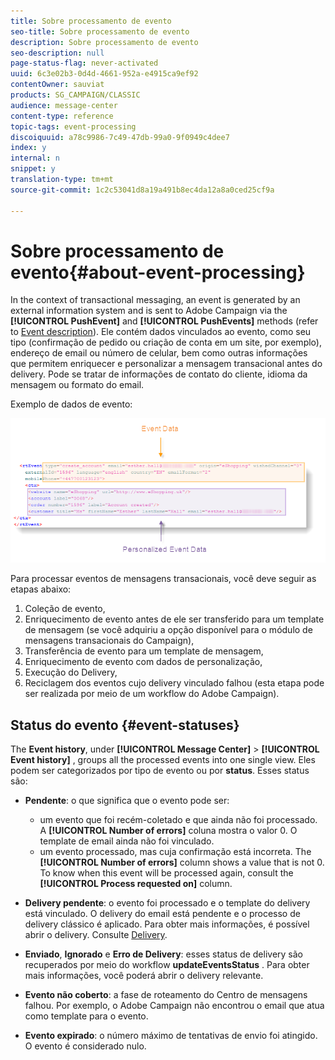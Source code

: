 ```yaml
---
title: Sobre processamento de evento
seo-title: Sobre processamento de evento
description: Sobre processamento de evento
seo-description: null
page-status-flag: never-activated
uuid: 6c3e02b3-0d4d-4661-952a-e4915ca9ef92
contentOwner: sauviat
products: SG_CAMPAIGN/CLASSIC
audience: message-center
content-type: reference
topic-tags: event-processing
discoiquuid: a78c9986-7c49-47db-99a0-9f0949c4dee7
index: y
internal: n
snippet: y
translation-type: tm+mt
source-git-commit: 1c2c53041d8a19a491b8ec4da12a8a0ced25cf9a

---
```



# Sobre processamento de evento{#about-event-processing}

In the context of transactional messaging, an event is generated by an external information system and is sent to Adobe Campaign via the **[!UICONTROL PushEvent]** and **[!UICONTROL PushEvents]** methods (refer to [Event description](../../message-center/using/event-description.md)). Ele contém dados vinculados ao evento, como seu tipo (confirmação de pedido ou criação de conta em um site, por exemplo), endereço de email ou número de celular, bem como outras informações que permitem enriquecer e personalizar a mensagem transacional antes do delivery. Pode se tratar de informações de contato do cliente, idioma da mensagem ou formato do email.

Exemplo de dados de evento:

![](assets/messagecenter_events_request_001.png)

Para processar eventos de mensagens transacionais, você deve seguir as etapas abaixo:

1. Coleção de evento,
1. Enriquecimento de evento antes de ele ser transferido para um template de mensagem (se você adquiriu a opção disponível para o módulo de mensagens transacionais do Campaign),
1. Transferência de evento para um template de mensagem,
1. Enriquecimento de evento com dados de personalização,
1. Execução do Delivery,
1. Reciclagem dos eventos cujo delivery vinculado falhou (esta etapa pode ser realizada por meio de um workflow do Adobe Campaign).

## Status do evento {#event-statuses}

The **Event history**, under **[!UICONTROL Message Center]** > **[!UICONTROL Event history]** , groups all the processed events into one single view. Eles podem ser categorizados por tipo de evento ou por **status**. Esses status são:

* **Pendente**: o que significa que o evento pode ser:

   * um evento que foi recém-coletado e que ainda não foi processado. A **[!UICONTROL Number of errors]** coluna mostra o valor 0. O template de email ainda não foi vinculado.
   * um evento processado, mas cuja confirmação está incorreta. The **[!UICONTROL Number of errors]** column shows a value that is not 0. To know when this event will be processed again, consult the **[!UICONTROL Process requested on]** column.

* **Delivery pendente**: o evento foi processado e o template do delivery está vinculado. O delivery do email está pendente e o processo de delivery clássico é aplicado. Para obter mais informações, é possível abrir o delivery. Consulte [Delivery](../../delivery/using/about-message-tracking.md).
* **Enviado**, **Ignorado** e **Erro de Delivery**: esses status de delivery são recuperados por meio do workflow **updateEventsStatus** . Para obter mais informações, você poderá abrir o delivery relevante.
* **Evento não coberto**: a fase de roteamento do Centro de mensagens falhou. Por exemplo, o Adobe Campaign não encontrou o email que atua como template para o evento.
* **Evento expirado**: o número máximo de tentativas de envio foi atingido. O evento é considerado nulo.
